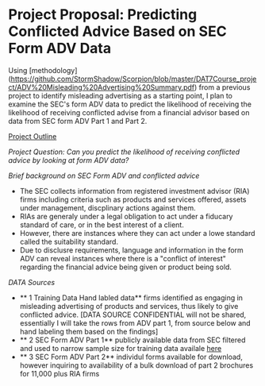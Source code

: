 # Project Proposal: Predicting Conflicted Advice Based on SEC Form ADV Data

Using [methodology] (https://github.com/StormShadow/Scorpion/blob/master/DAT7Course_project/ADV%20Misleading%20Advertising%20Summary.pdf) from a previous project to identify misleading advertising as a starting point, I plan to examine the SEC's form ADV data to predict the likelihood of receiving the likelihood of receiving conflicted advise from a financial advisor based on data from SEC form ADV Part 1 and Part 2.

[Project Outline](https://github.com/StormShadow/Scorpion/blob/master/DAT7Course_project/Form%20ADV%20Project%20Outline.pdf)

*Project Question: Can you predict the likelihood of receiving conflicted advice by looking at form ADV data?*

*Brief background on SEC Form ADV and conflicted advice*

* The SEC collects information from registered investment advisor (RIA) firms including criteria such as products and services offered, assets under management, discplinary actions against them.  
* RIAs are generaly under a legal obligation to act under a fiducary standard of care, or in the best interest of a client.  
* However, there are instances where they can act under a lowe standard called the suitability standard.
* Due to disclusre requirements, language and information in the form ADV can reveal instances where there is a "conflict of interest" regarding the financial advice being given or product being sold.

*DATA Sources*

* ** 1 Training Data Hand labled data** firms identified as engaging in misleading advertising of products and services, thus likely to give conflicted advice.  [DATA SOURCE CONFIDENTIAL will not be shared, essentially I will take the rows from ADV part 1, from source below and hand labeling them based on the findings]
* ** 2 SEC Form ADV Part 1** publicly available data from SEC filtered and used to narrow sample size for training data availale [here](http://www.sec.gov/foia/docs/invafoia.htm)
* ** 3 SEC Form ADV Part 2** individul forms available for download, however inquiring to availability of a bulk download of part 2 brochures for 11,000 plus RIA firms
